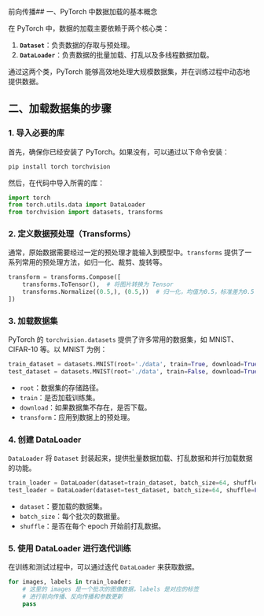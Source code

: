 前向传播## 一、PyTorch 中数据加载的基本概念

在 PyTorch 中，数据的加载主要依赖于两个核心类：

1. **`Dataset`**：负责数据的存取与预处理。
2. **`DataLoader`**：负责数据的批量加载、打乱以及多线程数据加载。

通过这两个类，PyTorch 能够高效地处理大规模数据集，并在训练过程中动态地提供数据。

## 二、加载数据集的步骤

### 1. 导入必要的库

首先，确保你已经安装了 PyTorch。如果没有，可以通过以下命令安装：

```bash
pip install torch torchvision
```

然后，在代码中导入所需的库：

```python
import torch
from torch.utils.data import DataLoader
from torchvision import datasets, transforms
```

### 2. 定义数据预处理（Transforms）

通常，原始数据需要经过一定的预处理才能输入到模型中。`transforms` 提供了一系列常用的预处理方法，如归一化、裁剪、旋转等。

```python
transform = transforms.Compose([
    transforms.ToTensor(),  # 将图片转换为 Tensor
    transforms.Normalize((0.5,), (0.5,))  # 归一化，均值为0.5，标准差为0.5
])
```

### 3. 加载数据集

PyTorch 的 `torchvision.datasets` 提供了许多常用的数据集，如 MNIST、CIFAR-10 等。以 MNIST 为例：

```python
train_dataset = datasets.MNIST(root='./data', train=True, download=True, transform=transform)
test_dataset = datasets.MNIST(root='./data', train=False, download=True, transform=transform)
```

- `root`：数据集的存储路径。
- `train`：是否加载训练集。
- `download`：如果数据集不存在，是否下载。
- `transform`：应用到数据上的预处理。

### 4. 创建 DataLoader

`DataLoader` 将 `Dataset` 封装起来，提供批量数据加载、打乱数据和并行加载数据的功能。

```python
train_loader = DataLoader(dataset=train_dataset, batch_size=64, shuffle=True)
test_loader = DataLoader(dataset=test_dataset, batch_size=64, shuffle=False)
```

- `dataset`：要加载的数据集。
- `batch_size`：每个批次的数据量。
- `shuffle`：是否在每个 epoch 开始前打乱数据。

### 5. 使用 DataLoader 进行迭代训练

在训练和测试过程中，可以通过迭代 `DataLoader` 来获取数据。

```python
for images, labels in train_loader:
    # 这里的 images 是一个批次的图像数据，labels 是对应的标签
    # 进行前向传播、反向传播和参数更新
    pass
```
